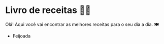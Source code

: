 # Livro de receitas :man_cook:

Olá! Aqui você vai encontrar as melhores receitas para o seu dia a dia. :plate_with_cutlery:

- Feijoada

  
